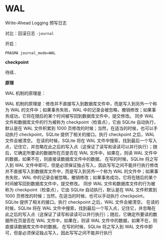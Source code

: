# WAL

Write-Ahead Logging
预写日志


对比：回滚日志 `-journal`


开启：
```
PRAGMA journal_mode=WAL
```

**checkpoint**

待续..


**原理**

WAL 机制的原理是：

WAL 机制的原理是：修改并不直接写入到数据库文件中，而是写入到另外一个称为 WAL 的文件中；如果事务失败，WAL 中的记录会被忽略，撤销修改；如果事务成功，它将在随后的某个时间被写回到数据库文件中，提交修改。 同步 WAL 文件和数据库文件的行为被称为 checkpoint（检查点），它由 SQLite 自动执行，默认是在 WAL 文件积累到 1000 页修改的时候；当然，在适当的时候，也可以手动执行 checkpoint，SQLite 提供了相关的接口。执行 checkpoint 之后，WAL 文件会被清空。 在读的时候，SQLite 将在 WAL 文件中搜索，找到最后一个写入点，记住它，并忽略在此之后的写入点（这保证了读写和读读可以并行执行）；随后，它确定所要读的数据所在页是否在 WAL 文件中，如果在，则读 WAL 文件中的数据，如果不在，则直接读数据库文件中的数据。 在写的时候，SQLite 将之写入到 WAL 文件中即可，但是必须保证独占写入，因此写写之间不能并行执行修改并不直接写入到数据库文件中，而是写入到另外一个称为 WAL 的文件中；如果事务失败，WAL 中的记录会被忽略，撤销修改；如果事务成功，它将在随后的某个时间被写回到数据库文件中，提交修改。 同步 WAL 文件和数据库文件的行为被称为 checkpoint（检查点），它由 SQLite 自动执行，默认是在 WAL 文件积累到 1000 页修改的时候；当然，在适当的时候，也可以手动执行 checkpoint，SQLite 提供了相关的接口。执行 checkpoint 之后，WAL 文件会被清空。 在读的时候，SQLite 将在 WAL 文件中搜索，找到最后一个写入点，记住它，并忽略在此之后的写入点（这保证了读写和读读可以并行执行）；随后，它确定所要读的数据所在页是否在 WAL 文件中，如果在，则读 WAL 文件中的数据，如果不在，则直接读数据库文件中的数据。 在写的时候，SQLite 将之写入到 WAL 文件中即可，但是必须保证独占写入，因此写写之间不能并行执行
